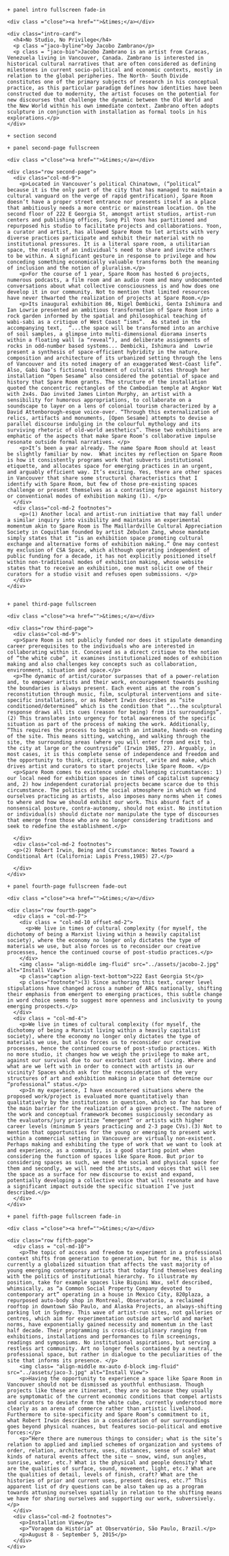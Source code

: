     + panel intro fullscreen fade-in

    <div class ="close"><a href="">&times;</a></div>

    <div class="intro-card">
      <h4>No Studio, No Privilege</h4>
      <p class ="jaco-byline">by Jacobo Zambrano</p>
      <p class = "jaco-bio">Jacobo Zambrano is an artist from Caracas, Venezuela living in Vancouver, Canada. Zambrano is interested in historical cultural narratives that are often considered as defining milestones in current socio-political and economic contexts, mostly in relation to the global peripheries. The North- South Divide constitutes one of the primary subjects of research in his conceptual practice, as this particular paradigm defines how identities have been constructed due to modernity, the artist focuses on the potential for new discourses that challenge the dynamic between the Old World and the New World within his own immediate context. Zambrano often adopts sculpture in conjunction with installation as formal tools in his explorations.</p>
    </div>

    + section second

    + panel second-page fullscreen

    <div class ="close"><a href="">&times;</a></div>

    <div class="row second-page">
      <div class="col-md-9">
        <p>Located in Vancouver’s political Chinatown, (“political” because it is the only part of the city that has managed to maintain a cultural vanguard on the verge of rapid gentrification), Spare Room doesn’t have a proper street entrance nor presents itself as a place that ambitiously needs a more centric or mainstream location. On the second floor of 222 E Georgia St, amongst artist studios, artist-run centers and publishing offices, Sung Pil Yoon has partitioned and repurposed his studio to facilitate projects and collaborations. Yoon, a curator and artist, has allowed Spare Room to let artists with very diverse practices participate and exhibit their material with no institutional pressures. It is a literal spare room, a utilitarian space, the result of an individual’s need to share and invite others to be within. A significant gesture in response to privilege and how conceding something economically valuable transforms both the meaning of inclusion and the notion of pluralism.</p>
        <p>For the course of 1 year, Spare Room has hosted 6 projects, numerous podcasts, a film room and an audio room and many undocumented conversations about what collective consciousness is and how does one develop it in our community. Not to mention that limited resources have never thwarted the realization of projects at Spare Room.</p>
        <p>Its inaugural exhibition 86, Nigel Dembicki, Genta Ishimura and Ian Lowrie presented an ambitious transformation of Spare Room into a rock garden informed by the spatial and philosophical teaching of wabi-sabi as a critique of West Coast “isms”.  As stated in the accompanying text,  “...the space will be transformed into an archive of soil samples, a glimpse into multi-dimensional diorama inserts within a floating wall (a “reveal”), and deliberate assignments of rocks in odd-number based systems... Dembicki, Ishimura and  Lowrie present a synthesis of space-efficient hybridity in the nature, composition and architecture of its urbanized setting through the lens of Vancouver and its noted imagery of an exaggerated West-Coast life”.  Also, Gabi Dao’s fictional treatment of cultural sites through her installation “Open Sesame” also considered the potential of space and history that Spare Room grants. The structure of the installation quoted the concentric rectangles of the Cambodian temple at Angkor Wat with 2x4s. Dao invited James Linton Murphy, an artist with a sensibility for humorous appropriations, to collaborate on a soundscape to layer on a lens of colonial tourism characterized by a David Attenborough-esque voice-over. “Through this externalization of relics, artifacts and monuments, [Open Sesame] attempts to devise a parallel discourse indulging in the colourful mythology and its surviving rhetoric of old-world aesthetics”. These two exhibitions are emphatic of the aspects that make Spare Room’s collaborative impulse resonate outside formal narratives. </p>
        <p>It’s been a year already. The name Spare Room should at least be slightly familiar by now.  What incites my reflection on Spare Room is how it consistently programs work that subverts institutional etiquette, and allocates space for emerging practices in an urgent, and arguably efficient way. It’s exciting. Yes, there are other spaces in Vancouver that share some structural characteristics that I identify with Spare Room, but few of those pre-existing spaces challenge or present themselves as a contrasting force against history or conventional modes of exhibition making (1). </p>
      </div>
      <div class="col-md-2 footnotes">
        <p>(1) Another local and artist-run initiative that may fall under a similar inquiry into visibility and maintains an experimental momentum akin to Spare Room is The Maillardville Cultural Appreciation Society in Coquitlam founded by artist Zebulon Zang, whose mandate simply states that it “is an exhibition space promoting cultural exchange and alternative forms of exhibition making.” One may contest my exclusion of CSA Space, which although operating independent of public funding for a decade, it has not explicitly positioned itself within non-traditional modes of exhibition making, whose website states that to receive an exhibition, one must solicit one of their curators for a studio visit and refuses open submissions. </p>
      </div>
    </div>


    + panel third-page fullscreen

    <div class ="close"><a href="">&times;</a></div>

    <div class="row third-page">
      <div class="col-md-9">
      <p>Spare Room is not publicly funded nor does it stipulate demanding career prerequisites to the individuals who are interested in collaborating within it. Conceived as a direct critique to the notion of “the white cube”, it examines institutionalized modes of exhibition making and also challenges key concepts such as collaboration, environment, situation and space.</p>
      <p>The dynamic of artist/curator surpasses that of a power-relation and, to empower artists and their work, encouragement towards pushing the boundaries is always present. Each event aims at the room’s reconstitution through music, film, sculptural interventions and site-specific installations, or as Robert Irwin describes as “site conditioned/determined” which is the condition that “...the sculptural response draws all its cues (reason for being) from its surroundings”.(2) This translates into urgency for total awareness of the specific situation as part of the process of making the work. Additionally, “This requires the process to begin with an intimate, hands-on reading of the site. This means sitting, watching, and walking through the site, the surrounding areas (where you will enter from and exit to), the city at large or the countryside” (Irwin 1985, 27). Arguably, in most cases, it is this complete sense of independence and freedom and the opportunity to think, critique, construct, write and make, which drives artist and curators to start projects like Spare Room. </p>
      <p>Spare Room comes to existence under challenging circumstances: 1) our local need for exhibition spaces in times of capitalist supremacy and, 2) how independent curatorial projects became scarce due to this circumstance. The politics of the social atmosphere in which we find ourselves practicing as artists, also imposes many norms when it comes to where and how we should exhibit our work. This absurd fact of a nonsensical posture, contra-autonomy, should not exist. No institution or individual(s) should dictate nor manipulate the type of discourses that emerge from those who are no longer considering traditions and seek to redefine the establishment.</p>

      </div>
      <div class="col-md-2 footnotes">
      <p>(2) Robert Irwin, Being and Circumstance: Notes Toward a Conditional Art (California: Lapis Press,1985) 27.</p>

      </div>
    </div>

    + panel fourth-page fullscreen fade-out

    <div class ="close"><a href="">&times;</a></div>

    <div class="row fourth-page">
      <div class = "col-md-7">
        <div class = "col-md-10 offset-md-2">
          <p>We live in times of cultural complexity (for myself, the dichotomy of being a Marxist living within a heavily capitalist society), where the economy no longer only dictates the type of materials we use, but also forces us to reconsider our creative processes, hence the continued course of post-studio practices.</p>
        </div>
        <img class= "align-middle img-fluid" src="../assets/jacobo-2.jpg" alt="Install View">
        <p class="caption align-text-bottom">222 East Georgia St</p>
        <p class="footnote">(3) Since authoring this text, career level stipulations have changed across a number of ARCs nationally, shifting their emphasis from emergent to emerging practices, this subtle change in word choice seems to suggest more openness and inclusivity to young emerging prospects.</p>
      </div>
      <div class = "col-md-4">
        <p>We live in times of cultural complexity (for myself, the dichotomy of being a Marxist living within a heavily capitalist society), where the economy no longer only dictates the type of materials we use, but also forces us to reconsider our creative processes, hence the continued course of post-studio practices. With no more studio, it changes how we weigh the privilege to make art, against our survival due to our exorbitant cost of living. Where and what are we left with in order to connect with artists in our vicinity? Spaces which ask for the reconsideration of the very structures of art and exhibition making in place that determine our “professional” status.</p>
        <p>In my experience, I have encountered situations where the proposed work/project is evaluated more quantitatively than qualitatively by the institutions in question, which so far has been the main barrier for the realization of a given project. The nature of the work and conceptual framework becomes suspiciously secondary as the evaluators/jury prioritize “emergent” or artists with higher career levels (minimum 5 years practicing and 2-3 page CVs).(3) Not to mention that opportunities for the young or emerging to present work within a commercial setting in Vancouver are virtually non-existent. Perhaps making and exhibiting the type of work that we want to look at and experience, as a community, is a good starting point when considering the function of spaces like Spare Room. But prior to considering spaces as such, we need the social and physical space for them and secondly, we will need the artists, and voices that will see the space as a surface for new discourse to exist and expand, potentially developing a collective voice that will resonate and have a significant impact outside the specific situation I’ve just described.</p>
      </div>
    </div>

    + panel fifth-page fullscreen fade-in

    <div class ="close"><a href="">&times;</a></div>

    <div class="row fifth-page">
      <div class = "col-md-10">
        <p>The topic of access and freedom to experiment in a professional context shifts from generation to generation, but for me, this is also currently a globalized situation that affects the vast majority of young emerging contemporary artists that today find themselves dealing with the politics of institutional hierarchy. To illustrate my position, take for example spaces like Biquini Wax, self described, whimsically, as “a Common Social Property Company devoted to contemporary art” operating in a house in Mexico City, 820plaza, a repurposed auto-body shop in Montreal, Observatorio, a reclaimed rooftop in downtown São Paulo, and Alaska Projects, an always-shifting parking lot in Sydney. This wave of artist-run sites, not galleries or centres, which aim for experimentation outside art world and market norms, have exponentially gained necessity and momentum in the last half decade. Their programming is cross-disciplinary ranging from exhibitions, installations and performances to film screenings, readings and symposiums. No institutional aspirations, but serving a restless art community. Art no longer feels contained by a neutral, professional space, but rather in dialogue to the peculiarities of the site that informs its presence. </p>
        <img class= "align-middle mx-auto d-block img-fluid" src="../assets/jaco-3.jpg" alt="Install View">
        <p>Having the opportunity to experience a space like Spare Room in Vancouver should not be dismissed as youthful enthusiasm. Though projects like these are itinerant, they are so because they usually are symptomatic of the current economic conditions that compel artists and curators to deviate from the white cube, currently understood more clearly as an arena of commerce rather than artistic livelihood. Furthermore to site-specificity and Spare Room’s commitment to it, what Robert Irwin describes in a consideration of our surroundings goes beyond physical nuances, but features socio-political and emotive forces:</p>
        <p>“Here there are numerous things to consider; what is the site’s relation to applied and implied schemes of organization and systems of order, relation, architecture, uses, distances, sense of scale? What kinds of natural events affect the site – snow, wind, sun angles, sunrise, water, etc.? What is the physical and people density? What are the qualities of surface, sound, movement, light, etc.? What are the qualities of detail, levels of finish, craft? What are the histories of prior and current uses, present desires, etc.?” This apparent list of dry questions can be also taken up as a program towards attuning ourselves spatially in relation to the shifting means we have for sharing ourselves and supporting our work, subversively. </p>
      </div>
      <div class="col-md-2 footnotes">
        <p>Installation View</p>
        <p>“Voragem da História” at Observatório, São Paulo, Brazil.</p>
        <p>August 8 - September 5, 2015</p>
      </div>
    </div>
